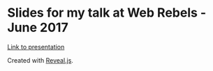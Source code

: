 # Slides for my talk at Web Rebels - June 2017

[Link to presentation](http://charliegerard.github.io/webrebels2017/#/)

Created with [Reveal.js](http://lab.hakim.se/reveal-js).
